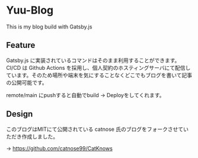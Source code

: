 # Yuu-Blog

This is my blog build with Gatsby.js

## Feature
Gatsby.js に実装されているコマンドはそのまま利用することができます。  
CI/CD は Github Actions を採用し、個人契約のホスティングサーバにて配信しています。そのため場所や端末を気にすることなくどこでもブログを書いて記事の公開可能です。

remote/main にpushすると自動でbuild -> Deployをしてくれます。

## Design
このブログはMITにて公開されている catnose 氏のブログをフォークさせていただき作成しました。

-> https://github.com/catnose99/CatKnows
